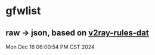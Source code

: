 # gfwlist
## raw -> json, based on [v2ray-rules-dat](https://github.com/Loyalsoldier/v2ray-rules-dat)
Mon Dec 16 06:00:54 PM CST 2024

